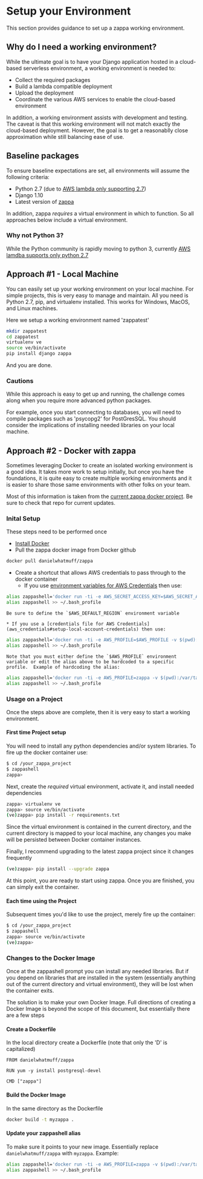 # Setup your Environment

This section provides guidance to set up a zappa working environment.

## Why do I need a working environment?

While the ultimate goal is to have your Django application hosted in a cloud-based serverless environment, a working environment is needed to:

* Collect the required packages
* Build a lambda compatible deployment
* Upload the deployment 
* Coordinate the various AWS services to enable the cloud-based environment

In addition, a working environment assists with development and testing.  The caveat is that this working environment will not match exactly the cloud-based deployment. However, the goal is to get a reasonablly close approximation while still balancing ease of use.

## Baseline packages

To ensure baseline expectations are set, all environments will assume the following criteria:

* Python 2.7 (due to [AWS lambda only supporting 2.7](http://docs.aws.amazon.com/lambda/latest/dg/current-supported-versions.html)) 
* Django 1.10
* Latest version of [zappa](https://pypi.python.org/pypi/zappa)

In addition, zappa *requires* a virtual environment in which to function.  So all approaches below include a virtual environment.  

### Why not Python 3?

While the Python community is rapidly moving to python 3, currently [AWS lamdba supports only python 2.7](http://docs.aws.amazon.com/lambda/latest/dg/current-supported-versions.html)

## Approach #1 - Local Machine

You can easily set up your working environment on your local machine. For simple projects, this is very easy to manage and maintain.  All you need is Python 2.7, pip, and virtualenv installed.  This works for Windows, MacOS, and Linux machines.  

Here we setup a working environment named 'zappatest'

```sh
mkdir zappatest
cd zappatest
virtualenv ve
source ve/bin/activate
pip install django zappa
```
And you are done.  

### Cautions

While this approach is easy to get up and running, the challenge comes along when you require more advanced python packages.  

For example, once you start connecting to databases, you will need to compile packages such as 'psycopg2' for PostGresSQL.  You should consider the implications of installing needed libraries on your local machine.

## Approach #2 - Docker with zappa

Sometimes leveraging Docker to create an isolated working environment is a good idea.  It takes more work to setup initially, but once you have the foundations, it is quite easy to create multiple working environments and it is easier to share those same environments with other folks on your team.  

Most of this information is taken from the [current zappa docker project](https://github.com/danielwhatmuff/zappa).  Be sure to check that repo for current updates.

### Inital Setup 

These steps need to be performed once

* [Install Docker](https://docs.docker.com/engine/installation/)
* Pull the zappa docker image from Docker github
```sh
docker pull danielwhatmuff/zappa
```
* Create a shortcut that allows AWS credentials to pass through to the docker container
    * If you use [environment variables for AWS Credentials](aws_credentials#setup-local-account-credentials) then use:
```sh
alias zappashell='docker run -ti -e AWS_SECRET_ACCESS_KEY=$AWS_SECRET_ACCESS_KEY -e AWS_ACCESS_KEY_ID=$AWS_ACCESS_KEY_ID -e AWS_DEFAULT_REGION=$AWS_DEFAULT_REGION -v $(pwd):/var/task  --rm danielwhatmuff/zappa bash'
alias zappashell >> ~/.bash_profile
```
    Be sure to define the `$AWS_DEFAULT_REGION` environment variable

    * If you use a [credentials file for AWS Credentials](aws_credentials#setup-local-account-credentials) then use:
```sh
alias zappashell='docker run -ti -e AWS_PROFILE=$AWS_PROFILE -v $(pwd):/var/task -v ~/.aws/:/root/.aws  --rm danielwhatmuff/zappa bash'
alias zappashell >> ~/.bash_profile
```
    Note that you must either define the `$AWS_PROFILE` environment variable or edit the alias above to be hardcoded to a specific profile.  Example of hardcoding the alias:
```sh
alias zappashell='docker run -ti -e AWS_PROFILE=zappa -v $(pwd):/var/task -v ~/.aws/:/root/.aws  --rm danielwhatmuff/zappa bash'
alias zappashell >> ~/.bash_profile
```

### Usage on a Project

Once the steps above are complete, then it is very easy to start a working environment.

#### First time Project setup

You will need to install any python dependencies and/or system libraries.  To fire up the docker container use:

```sh
$ cd /your_zappa_project
$ zappashell
zappa>
```

Next, create the *required* virtual environment, activate it, and install needed dependencies

```sh
zappa> virtualenv ve
zappa> source ve/bin/activate 
(ve)zappa> pip install -r requirements.txt
```

Since the virtual environment is contained in the current directory, and the current directory is mapped to your local machine, any changes you make will be persisted between Docker container instances.  

Finally, I recommend upgrading to the latest zappa project since it changes frequently
```sh
(ve)zappa> pip install --upgrade zappa
```

At this point, you are ready to start using zappa.  Once you are finished, you can simply exit the container.

#### Each time using the Project

Subsequent times you'd like to use the project, merely fire up the container:
```sh
$ cd /your_zappa_project
$ zappashell
zappa> source ve/bin/activate
(ve)zappa> 
```

### Changes to the Docker Image

Once at the zappashell prompt you can install any needed libraries.  But if you depend on libraries that are installed in the system (essentially anything out of the current directory and virtual environment), they will be lost when the container exits.

The solution is to make your own Docker Image.  Full directions of creating a Docker Image is beyond the scope of this document, but essentially there are a few steps

#### Create a Dockerfile

In the local directory create a Dockerfile (note that only the 'D' is capitalized)

```Docker
FROM danielwhatmuff/zappa

RUN yum -y install postgresql-devel

CMD ["zappa"]
```

#### Build the Docker Image

In the same directory as the Dockerfile

```sh
docker build -t myzappa .
```

#### Update your zappashell alias

To make sure it points to your new image.  Essentially replace `danielwhatmuff/zappa` with `myzappa`.  Example:
```sh
alias zappashell='docker run -ti -e AWS_PROFILE=zappa -v $(pwd):/var/task -v ~/.aws/:/root/.aws  --rm myzappa bash'
alias zappashell >> ~/.bash_profile
```


